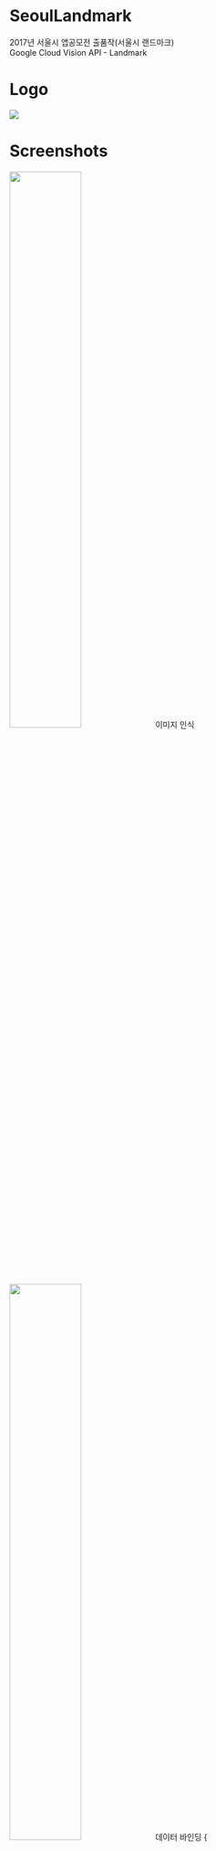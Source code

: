 # SeoulLandmark
2017년 서울시 앱공모전 출품작(서울시 랜드마크)  
Google Cloud Vision API - Landmark 

# Logo
<img src="https://user-images.githubusercontent.com/11040627/40346388-a0fc269a-5dd7-11e8-97d7-0eacc16c7f64.png"/>

# Screenshots
<img src="https://user-images.githubusercontent.com/11040627/40346685-92e63770-5dd8-11e8-90be-ee532b2d04f0.png" width="50%"/>
이미지 인식  

<img src="https://user-images.githubusercontent.com/11040627/40346686-9317cfa6-5dd8-11e8-88fc-9bbbb5a38c9d.png" width="50%"/>
데이터 바인딩
{
  "landmarkAnnotations": [
    {
      "mid": "/m/02v3t6",
      "description": "Gyeongbokgung",
      "score": 0.48370042,
      "boundingPoly": {
        "vertices": [
          {
            "x": 259,
            "y": 306
          },
          {
            "x": 573,
            "y": 306
          },
          {
            "x": 573,
            "y": 417
          },
          {
            "x": 259,
            "y": 417
          }
        ]
      },
      "locations": [
        {
          "latLng": {
            "latitude": 37.570092,
            "longitude": 126.977
          }
        }
      ]
    },
    {
      "mid": "/m/02v3t6",
      "description": "Gyeongbokgung",
      "score": 0.3702001,
      "boundingPoly": {
        "vertices": [
          {
            "x": 407,
            "y": 296
          },
          {
            "x": 551,
            "y": 296
          },
          {
            "x": 551,
            "y": 432
          },
          {
            "x": 407,
            "y": 432
          }
        ]
      },
      "locations": [
        {
          "latLng": {
            "latitude": 37.578256,
            "longitude": 126.977019
          }
        }
      ]
    }
  ],
  "labelAnnotations": [
    {
      "mid": "/m/03ty65",
      "description": "chinese architecture",
      "score": 0.98863584,
      "topicality": 0.98863584
    },
    {
      "mid": "/m/07yr8h",
      "description": "historic site",
      "score": 0.9582696,
      "topicality": 0.9582696
    },
    {
      "mid": "/m/05_5t0l",
      "description": "landmark",
      "score": 0.9296041,
      "topicality": 0.9296041
    },
    {
      "mid": "/m/01bqvp",
      "description": "sky",
      "score": 0.8318347,
      "topicality": 0.8318347
    },
    {
      "mid": "/m/05zp8",
      "description": "palace",
      "score": 0.8071843,
      "topicality": 0.8071843
    },
    {
      "mid": "/m/0pgl9",
      "description": "tourist attraction",
      "score": 0.7824578,
      "topicality": 0.7824578
    },
    {
      "mid": "/m/07bxq",
      "description": "tourism",
      "score": 0.73786664,
      "topicality": 0.73786664
    },
    {
      "mid": "/m/0cgh4",
      "description": "building",
      "score": 0.6679407,
      "topicality": 0.6679407
    },
    {
      "mid": "/m/0c7g7",
      "description": "unesco world heritage site",
      "score": 0.55365396,
      "topicality": 0.55365396
    },
    {
      "mid": "/m/01yjfd",
      "description": "japanese architecture",
      "score": 0.53561354,
      "topicality": 0.53561354
    }
  ],
  "textAnnotations": [
    {
      "locale": "pa",
      "description": "E\n# ੧੯\nਨੇ\nਅਤੇ 2\nਮੀra\no .\n",
      "boundingPoly": {
        "vertices": [
          {
            "x": 144,
            "y": 287
          },
          {
            "x": 804,
            "y": 287
          },
          {
            "x": 804,
            "y": 568
          },
          {
            "x": 144,
            "y": 568
          }
        ]
      }
    },
    {
      "description": "E",
      "boundingPoly": {
        "vertices": [
          {
            "x": 392,
            "y": 287
          },
          {
            "x": 401,
            "y": 287
          },
          {
            "x": 399,
            "y": 321
          },
          {
            "x": 390,
            "y": 321
          }
        ]
      }
    },
    {
      "description": "#",
      "boundingPoly": {
        "vertices": [
          {
            "x": 396,
            "y": 294
          },
          {
            "x": 400,
            "y": 294
          },
          {
            "x": 398,
            "y": 310
          },
          {
            "x": 394,
            "y": 310
          }
        ]
      }
    },
    {
      "description": "੧੯",
      "boundingPoly": {
        "vertices": [
          {
            "x": 408,
            "y": 295
          },
          {
            "x": 416,
            "y": 296
          },
          {
            "x": 414,
            "y": 312
          },
          {
            "x": 406,
            "y": 311
          }
        ]
      }
    },
    {
      "description": "ਨੇ",
      "boundingPoly": {
        "vertices": [
          {
            "x": 144,
            "y": 506
          },
          {
            "x": 161,
            "y": 506
          },
          {
            "x": 161,
            "y": 568
          },
          {
            "x": 144,
            "y": 568
          }
        ]
      }
    },
    {
      "description": "ਅਤੇ",
      "boundingPoly": {
        "vertices": [
          {
            "x": 358,
            "y": 506
          },
          {
            "x": 427,
            "y": 506
          },
          {
            "x": 427,
            "y": 568
          },
          {
            "x": 358,
            "y": 568
          }
        ]
      }
    },
    {
      "description": "2",
      "boundingPoly": {
        "vertices": [
          {
            "x": 472,
            "y": 506
          },
          {
            "x": 489,
            "y": 506
          },
          {
            "x": 489,
            "y": 568
          },
          {
            "x": 472,
            "y": 568
          }
        ]
      }
    },
    {
      "description": "ਮੀra",
      "boundingPoly": {
        "vertices": [
          {
            "x": 579,
            "y": 506
          },
          {
            "x": 655,
            "y": 506
          },
          {
            "x": 655,
            "y": 568
          },
          {
            "x": 579,
            "y": 568
          }
        ]
      }
    },
    {
      "description": "o",
      "boundingPoly": {
        "vertices": [
          {
            "x": 737,
            "y": 506
          },
          {
            "x": 754,
            "y": 506
          },
          {
            "x": 754,
            "y": 568
          },
          {
            "x": 737,
            "y": 568
          }
        ]
      }
    },
    {
      "description": ".",
      "boundingPoly": {
        "vertices": [
          {
            "x": 787,
            "y": 506
          },
          {
            "x": 804,
            "y": 506
          },
          {
            "x": 804,
            "y": 568
          },
          {
            "x": 787,
            "y": 568
          }
        ]
      }
    }
  ],
  "safeSearchAnnotation": {
    "adult": "VERY_UNLIKELY",
    "spoof": "VERY_UNLIKELY",
    "medical": "VERY_UNLIKELY",
    "violence": "VERY_UNLIKELY",
    "racy": "VERY_UNLIKELY"
  },
  "imagePropertiesAnnotation": {
    "dominantColors": {
      "colors": [
        {
          "color": {
            "red": 50,
            "green": 103,
            "blue": 241
          },
          "score": 0.37533098,
          "pixelFraction": 0.11792129
        },
        {
          "color": {
            "red": 22,
            "green": 18,
            "blue": 17
          },
          "score": 0.10123051,
          "pixelFraction": 0.09550253
        },
        {
          "color": {
            "red": 88,
            "green": 87,
            "blue": 91
          },
          "score": 0.03128874,
          "pixelFraction": 0.030508706
        },
        {
          "color": {
            "red": 229,
            "green": 227,
            "blue": 220
          },
          "score": 0.018505106,
          "pixelFraction": 0.030988619
        },
        {
          "color": {
            "red": 86,
            "green": 121,
            "blue": 181
          },
          "score": 0.003144985,
          "pixelFraction": 0.0010969422
        },
        {
          "color": {
            "red": 37,
            "green": 82,
            "blue": 218
          },
          "score": 0.15055947,
          "pixelFraction": 0.27025914
        },
        {
          "color": {
            "red": 51,
            "green": 103,
            "blue": 251
          },
          "score": 0.10243062,
          "pixelFraction": 0.016522693
        },
        {
          "color": {
            "red": 65,
            "green": 121,
            "blue": 244
          },
          "score": 0.05935938,
          "pixelFraction": 0.024612643
        },
        {
          "color": {
            "red": 33,
            "green": 52,
            "blue": 107
          },
          "score": 0.0005338223,
          "pixelFraction": 0.00041135337
        },
        {
          "color": {
            "red": 52,
            "green": 49,
            "blue": 46
          },
          "score": 0.02425896,
          "pixelFraction": 0.037638832
        }
      ]
    }
  },
  "cropHintsAnnotation": {
    "cropHints": [
      {
        "boundingPoly": {
          "vertices": [
            {
              "x": 159
            },
            {
              "x": 615
            },
            {
              "x": 615,
              "y": 570
            },
            {
              "x": 159,
              "y": 570
            }
          ]
        },
        "confidence": 0.79999995,
        "importanceFraction": 0.75
      },
      {
        "boundingPoly": {
          "vertices": [
            {
              "x": 103
            },
            {
              "x": 679
            },
            {
              "x": 679,
              "y": 570
            },
            {
              "x": 103,
              "y": 570
            }
          ]
        },
        "confidence": 0.79999995,
        "importanceFraction": 0.84999996
      },
      {
        "boundingPoly": {
          "vertices": [
            {
              "x": 39
            },
            {
              "x": 727
            },
            {
              "x": 727,
              "y": 570
            },
            {
              "x": 39,
              "y": 570
            }
          ]
        },
        "confidence": 0.79999995,
        "importanceFraction": 0.93
      }
    ]
  },
  "fullTextAnnotation": {
    "pages": [
      {
        "property": {
          "detectedLanguages": [
            {
              "languageCode": "pa",
              "confidence": 0.94
            },
            {
              "languageCode": "en",
              "confidence": 0.06
            }
          ]
        },
        "width": 800,
        "height": 571,
        "blocks": [
          {
            "boundingBox": {
              "vertices": [
                {
                  "x": 392,
                  "y": 287
                },
                {
                  "x": 401,
                  "y": 287
                },
                {
                  "x": 399,
                  "y": 321
                },
                {
                  "x": 390,
                  "y": 321
                }
              ]
            },
            "paragraphs": [
              {
                "boundingBox": {
                  "vertices": [
                    {
                      "x": 392,
                      "y": 287
                    },
                    {
                      "x": 401,
                      "y": 287
                    },
                    {
                      "x": 399,
                      "y": 321
                    },
                    {
                      "x": 390,
                      "y": 321
                    }
                  ]
                },
                "words": [
                  {
                    "property": {
                      "detectedLanguages": [
                        {
                          "languageCode": "en"
                        }
                      ]
                    },
                    "boundingBox": {
                      "vertices": [
                        {
                          "x": 392,
                          "y": 287
                        },
                        {
                          "x": 401,
                          "y": 287
                        },
                        {
                          "x": 399,
                          "y": 321
                        },
                        {
                          "x": 390,
                          "y": 321
                        }
                      ]
                    },
                    "symbols": [
                      {
                        "property": {
                          "detectedLanguages": [
                            {
                              "languageCode": "en"
                            }
                          ],
                          "detectedBreak": {
                            "type": "LINE_BREAK"
                          }
                        },
                        "boundingBox": {
                          "vertices": [
                            {
                              "x": 392,
                              "y": 287
                            },
                            {
                              "x": 401,
                              "y": 287
                            },
                            {
                              "x": 399,
                              "y": 321
                            },
                            {
                              "x": 390,
                              "y": 321
                            }
                          ]
                        },
                        "text": "E",
                        "confidence": 0.32
                      }
                    ],
                    "confidence": 0.32
                  }
                ],
                "confidence": 0.32
              }
            ],
            "blockType": "TEXT",
            "confidence": 0.32
          },
          {
            "boundingBox": {
              "vertices": [
                {
                  "x": 396,
                  "y": 294
                },
                {
                  "x": 416,
                  "y": 296
                },
                {
                  "x": 414,
                  "y": 312
                },
                {
                  "x": 394,
                  "y": 310
                }
              ]
            },
            "paragraphs": [
              {
                "boundingBox": {
                  "vertices": [
                    {
                      "x": 396,
                      "y": 294
                    },
                    {
                      "x": 416,
                      "y": 296
                    },
                    {
                      "x": 414,
                      "y": 312
                    },
                    {
                      "x": 394,
                      "y": 310
                    }
                  ]
                },
                "words": [
                  {
                    "property": {
                      "detectedLanguages": [
                        {
                          "languageCode": "pa"
                        }
                      ]
                    },
                    "boundingBox": {
                      "vertices": [
                        {
                          "x": 396,
                          "y": 294
                        },
                        {
                          "x": 400,
                          "y": 294
                        },
                        {
                          "x": 398,
                          "y": 310
                        },
                        {
                          "x": 394,
                          "y": 310
                        }
                      ]
                    },
                    "symbols": [
                      {
                        "property": {
                          "detectedLanguages": [
                            {
                              "languageCode": "pa"
                            }
                          ],
                          "detectedBreak": {
                            "type": "SPACE"
                          }
                        },
                        "boundingBox": {
                          "vertices": [
                            {
                              "x": 396,
                              "y": 294
                            },
                            {
                              "x": 400,
                              "y": 294
                            },
                            {
                              "x": 398,
                              "y": 310
                            },
                            {
                              "x": 394,
                              "y": 310
                            }
                          ]
                        },
                        "text": "#",
                        "confidence": 0.36
                      }
                    ],
                    "confidence": 0.36
                  },
                  {
                    "property": {
                      "detectedLanguages": [
                        {
                          "languageCode": "pa"
                        }
                      ]
                    },
                    "boundingBox": {
                      "vertices": [
                        {
                          "x": 408,
                          "y": 295
                        },
                        {
                          "x": 416,
                          "y": 296
                        },
                        {
                          "x": 414,
                          "y": 312
                        },
                        {
                          "x": 406,
                          "y": 311
                        }
                      ]
                    },
                    "symbols": [
                      {
                        "property": {
                          "detectedLanguages": [
                            {
                              "languageCode": "pa"
                            }
                          ]
                        },
                        "boundingBox": {
                          "vertices": [
                            {
                              "x": 408,
                              "y": 295
                            },
                            {
                              "x": 411,
                              "y": 295
                            },
                            {
                              "x": 409,
                              "y": 311
                            },
                            {
                              "x": 406,
                              "y": 311
                            }
                          ]
                        },
                        "text": "੧",
                        "confidence": 0.17
                      },
                      {
                        "property": {
                          "detectedLanguages": [
                            {
                              "languageCode": "pa"
                            }
                          ],
                          "detectedBreak": {
                            "type": "LINE_BREAK"
                          }
                        },
                        "boundingBox": {
                          "vertices": [
                            {
                              "x": 413,
                              "y": 296
                            },
                            {
                              "x": 416,
                              "y": 296
                            },
                            {
                              "x": 414,
                              "y": 312
                            },
                            {
                              "x": 411,
                              "y": 312
                            }
                          ]
                        },
                        "text": "੯",
                        "confidence": 0.88
                      }
                    ],
                    "confidence": 0.52
                  }
                ],
                "confidence": 0.47
              }
            ],
            "blockType": "TEXT",
            "confidence": 0.47
          },
          {
            "boundingBox": {
              "vertices": [
                {
                  "x": 144,
                  "y": 506
                },
                {
                  "x": 161,
                  "y": 506
                },
                {
                  "x": 161,
                  "y": 568
                },
                {
                  "x": 144,
                  "y": 568
                }
              ]
            },
            "paragraphs": [
              {
                "boundingBox": {
                  "vertices": [
                    {
                      "x": 144,
                      "y": 506
                    },
                    {
                      "x": 161,
                      "y": 506
                    },
                    {
                      "x": 161,
                      "y": 568
                    },
                    {
                      "x": 144,
                      "y": 568
                    }
                  ]
                },
                "words": [
                  {
                    "property": {
                      "detectedLanguages": [
                        {
                          "languageCode": "pa"
                        }
                      ]
                    },
                    "boundingBox": {
                      "vertices": [
                        {
                          "x": 144,
                          "y": 506
                        },
                        {
                          "x": 161,
                          "y": 506
                        },
                        {
                          "x": 161,
                          "y": 568
                        },
                        {
                          "x": 144,
                          "y": 568
                        }
                      ]
                    },
                    "symbols": [
                      {
                        "property": {
                          "detectedLanguages": [
                            {
                              "languageCode": "pa"
                            }
                          ]
                        },
                        "boundingBox": {
                          "vertices": [
                            {
                              "x": 144,
                              "y": 506
                            },
                            {
                              "x": 161,
                              "y": 506
                            },
                            {
                              "x": 161,
                              "y": 568
                            },
                            {
                              "x": 144,
                              "y": 568
                            }
                          ]
                        },
                        "text": "ਨ",
                        "confidence": 0.43
                      },
                      {
                        "property": {
                          "detectedLanguages": [
                            {
                              "languageCode": "pa"
                            }
                          ],
                          "detectedBreak": {
                            "type": "LINE_BREAK"
                          }
                        },
                        "boundingBox": {
                          "vertices": [
                            {
                              "x": 144,
                              "y": 506
                            },
                            {
                              "x": 161,
                              "y": 506
                            },
                            {
                              "x": 161,
                              "y": 568
                            },
                            {
                              "x": 144,
                              "y": 568
                            }
                          ]
                        },
                        "text": "ੇ",
                        "confidence": 0.43
                      }
                    ],
                    "confidence": 0.43
                  }
                ],
                "confidence": 0.43
              }
            ],
            "blockType": "TEXT",
            "confidence": 0.43
          },
          {
            "boundingBox": {
              "vertices": [
                {
                  "x": 358,
                  "y": 506
                },
                {
                  "x": 489,
                  "y": 506
                },
                {
                  "x": 489,
                  "y": 568
                },
                {
                  "x": 358,
                  "y": 568
                }
              ]
            },
            "paragraphs": [
              {
                "boundingBox": {
                  "vertices": [
                    {
                      "x": 358,
                      "y": 506
                    },
                    {
                      "x": 489,
                      "y": 506
                    },
                    {
                      "x": 489,
                      "y": 568
                    },
                    {
                      "x": 358,
                      "y": 568
                    }
                  ]
                },
                "words": [
                  {
                    "property": {
                      "detectedLanguages": [
                        {
                          "languageCode": "pa"
                        }
                      ]
                    },
                    "boundingBox": {
                      "vertices": [
                        {
                          "x": 358,
                          "y": 506
                        },
                        {
                          "x": 427,
                          "y": 506
                        },
                        {
                          "x": 427,
                          "y": 568
                        },
                        {
                          "x": 358,
                          "y": 568
                        }
                      ]
                    },
                    "symbols": [
                      {
                        "property": {
                          "detectedLanguages": [
                            {
                              "languageCode": "pa"
                            }
                          ]
                        },
                        "boundingBox": {
                          "vertices": [
                            {
                              "x": 358,
                              "y": 506
                            },
                            {
                              "x": 389,
                              "y": 506
                            },
                            {
                              "x": 389,
                              "y": 568
                            },
                            {
                              "x": 358,
                              "y": 568
                            }
                          ]
                        },
                        "text": "ਅ",
                        "confidence": 0.58
                      },
                      {
                        "property": {
                          "detectedLanguages": [
                            {
                              "languageCode": "pa"
                            }
                          ]
                        },
                        "boundingBox": {
                          "vertices": [
                            {
                              "x": 396,
                              "y": 506
                            },
                            {
                              "x": 427,
                              "y": 506
                            },
                            {
                              "x": 427,
                              "y": 568
                            },
                            {
                              "x": 396,
                              "y": 568
                            }
                          ]
                        },
                        "text": "ਤ",
                        "confidence": 0.51
                      },
                      {
                        "property": {
                          "detectedLanguages": [
                            {
                              "languageCode": "pa"
                            }
                          ],
                          "detectedBreak": {
                            "type": "SPACE"
                          }
                        },
                        "boundingBox": {
                          "vertices": [
                            {
                              "x": 396,
                              "y": 506
                            },
                            {
                              "x": 427,
                              "y": 506
                            },
                            {
                              "x": 427,
                              "y": 568
                            },
                            {
                              "x": 396,
                              "y": 568
                            }
                          ]
                        },
                        "text": "ੇ",
                        "confidence": 0.51
                      }
                    ],
                    "confidence": 0.53
                  },
                  {
                    "property": {
                      "detectedLanguages": [
                        {
                          "languageCode": "pa"
                        }
                      ]
                    },
                    "boundingBox": {
                      "vertices": [
                        {
                          "x": 472,
                          "y": 506
                        },
                        {
                          "x": 489,
                          "y": 506
                        },
                        {
                          "x": 489,
                          "y": 568
                        },
                        {
                          "x": 472,
                          "y": 568
                        }
                      ]
                    },
                    "symbols": [
                      {
                        "property": {
                          "detectedLanguages": [
                            {
                              "languageCode": "pa"
                            }
                          ],
                          "detectedBreak": {
                            "type": "LINE_BREAK"
                          }
                        },
                        "boundingBox": {
                          "vertices": [
                            {
                              "x": 472,
                              "y": 506
                            },
                            {
                              "x": 489,
                              "y": 506
                            },
                            {
                              "x": 489,
                              "y": 568
                            },
                            {
                              "x": 472,
                              "y": 568
                            }
                          ]
                        },
                        "text": "2",
                        "confidence": 0.53
                      }
                    ],
                    "confidence": 0.53
                  }
                ],
                "confidence": 0.53
              }
            ],
            "blockType": "TEXT",
            "confidence": 0.53
          },
          {
            "boundingBox": {
              "vertices": [
                {
                  "x": 579,
                  "y": 506
                },
                {
                  "x": 655,
                  "y": 506
                },
                {
                  "x": 655,
                  "y": 568
                },
                {
                  "x": 579,
                  "y": 568
                }
              ]
            },
            "paragraphs": [
              {
                "boundingBox": {
                  "vertices": [
                    {
                      "x": 579,
                      "y": 506
                    },
                    {
                      "x": 655,
                      "y": 506
                    },
                    {
                      "x": 655,
                      "y": 568
                    },
                    {
                      "x": 579,
                      "y": 568
                    }
                  ]
                },
                "words": [
                  {
                    "property": {
                      "detectedLanguages": [
                        {
                          "languageCode": "pa"
                        }
                      ]
                    },
                    "boundingBox": {
                      "vertices": [
                        {
                          "x": 579,
                          "y": 506
                        },
                        {
                          "x": 655,
                          "y": 506
                        },
                        {
                          "x": 655,
                          "y": 568
                        },
                        {
                          "x": 579,
                          "y": 568
                        }
                      ]
                    },
                    "symbols": [
                      {
                        "property": {
                          "detectedLanguages": [
                            {
                              "languageCode": "pa"
                            }
                          ]
                        },
                        "boundingBox": {
                          "vertices": [
                            {
                              "x": 579,
                              "y": 506
                            },
                            {
                              "x": 609,
                              "y": 506
                            },
                            {
                              "x": 609,
                              "y": 568
                            },
                            {
                              "x": 579,
                              "y": 568
                            }
                          ]
                        },
                        "text": "ਮ",
                        "confidence": 0.54
                      },
                      {
                        "property": {
                          "detectedLanguages": [
                            {
                              "languageCode": "pa"
                            }
                          ]
                        },
                        "boundingBox": {
                          "vertices": [
                            {
                              "x": 579,
                              "y": 506
                            },
                            {
                              "x": 609,
                              "y": 506
                            },
                            {
                              "x": 609,
                              "y": 568
                            },
                            {
                              "x": 579,
                              "y": 568
                            }
                          ]
                        },
                        "text": "ੀ",
                        "confidence": 0.54
                      },
                      {
                        "property": {
                          "detectedLanguages": [
                            {
                              "languageCode": "pa"
                            }
                          ]
                        },
                        "boundingBox": {
                          "vertices": [
                            {
                              "x": 621,
                              "y": 506
                            },
                            {
                              "x": 642,
                              "y": 506
                            },
                            {
                              "x": 642,
                              "y": 568
                            },
                            {
                              "x": 621,
                              "y": 568
                            }
                          ]
                        },
                        "text": "r",
                        "confidence": 0.11
                      },
                      {
                        "property": {
                          "detectedLanguages": [
                            {
                              "languageCode": "pa"
                            }
                          ],
                          "detectedBreak": {
                            "type": "LINE_BREAK"
                          }
                        },
                        "boundingBox": {
                          "vertices": [
                            {
                              "x": 639,
                              "y": 506
                            },
                            {
                              "x": 655,
                              "y": 506
                            },
                            {
                              "x": 655,
                              "y": 568
                            },
                            {
                              "x": 639,
                              "y": 568
                            }
                          ]
                        },
                        "text": "a",
                        "confidence": 0.54
                      }
                    ],
                    "confidence": 0.43
                  }
                ],
                "confidence": 0.43
              }
            ],
            "blockType": "TEXT",
            "confidence": 0.43
          },
          {
            "boundingBox": {
              "vertices": [
                {
                  "x": 737,
                  "y": 506
                },
                {
                  "x": 804,
                  "y": 506
                },
                {
                  "x": 804,
                  "y": 568
                },
                {
                  "x": 737,
                  "y": 568
                }
              ]
            },
            "paragraphs": [
              {
                "boundingBox": {
                  "vertices": [
                    {
                      "x": 737,
                      "y": 506
                    },
                    {
                      "x": 804,
                      "y": 506
                    },
                    {
                      "x": 804,
                      "y": 568
                    },
                    {
                      "x": 737,
                      "y": 568
                    }
                  ]
                },
                "words": [
                  {
                    "property": {
                      "detectedLanguages": [
                        {
                          "languageCode": "pa"
                        }
                      ]
                    },
                    "boundingBox": {
                      "vertices": [
                        {
                          "x": 737,
                          "y": 506
                        },
                        {
                          "x": 754,
                          "y": 506
                        },
                        {
                          "x": 754,
                          "y": 568
                        },
                        {
                          "x": 737,
                          "y": 568
                        }
                      ]
                    },
                    "symbols": [
                      {
                        "property": {
                          "detectedLanguages": [
                            {
                              "languageCode": "pa"
                            }
                          ],
                          "detectedBreak": {
                            "type": "SPACE"
                          }
                        },
                        "boundingBox": {
                          "vertices": [
                            {
                              "x": 737,
                              "y": 506
                            },
                            {
                              "x": 754,
                              "y": 506
                            },
                            {
                              "x": 754,
                              "y": 568
                            },
                            {
                              "x": 737,
                              "y": 568
                            }
                          ]
                        },
                        "text": "o",
                        "confidence": 0.14
                      }
                    ],
                    "confidence": 0.14
                  },
                  {
                    "property": {
                      "detectedLanguages": [
                        {
                          "languageCode": "pa"
                        }
                      ]
                    },
                    "boundingBox": {
                      "vertices": [
                        {
                          "x": 787,
                          "y": 506
                        },
                        {
                          "x": 804,
                          "y": 506
                        },
                        {
                          "x": 804,
                          "y": 568
                        },
                        {
                          "x": 787,
                          "y": 568
                        }
                      ]
                    },
                    "symbols": [
                      {
                        "property": {
                          "detectedLanguages": [
                            {
                              "languageCode": "pa"
                            }
                          ],
                          "detectedBreak": {
                            "type": "LINE_BREAK"
                          }
                        },
                        "boundingBox": {
                          "vertices": [
                            {
                              "x": 787,
                              "y": 506
                            },
                            {
                              "x": 804,
                              "y": 506
                            },
                            {
                              "x": 804,
                              "y": 568
                            },
                            {
                              "x": 787,
                              "y": 568
                            }
                          ]
                        },
                        "text": ".",
                        "confidence": 0.26
                      }
                    ],
                    "confidence": 0.26
                  }
                ],
                "confidence": 0.2
              }
            ],
            "blockType": "TEXT",
            "confidence": 0.2
          }
        ]
      }
    ],
    "text": "E\n# ੧੯\nਨੇ\nਅਤੇ 2\nਮੀra\no .\n"
  },
  "webDetection": {
    "webEntities": [
      {
        "entityId": "/m/02v3t6",
        "score": 2.1220083,
        "description": "Gyeongbokgung"
      },
      {
        "entityId": "/m/02pjss1",
        "score": 1.5523708,
        "description": "Gwanghwamun"
      },
      {
        "entityId": "/m/03bq08",
        "score": 1.1224524,
        "description": "Changdeokgung"
      },
      {
        "entityId": "/m/03h4s7b",
        "score": 0.9974915,
        "description": "Gyeongbokgung Station"
      },
      {
        "entityId": "/m/0b18wr",
        "score": 0.8824132,
        "description": "Myeong-dong"
      },
      {
        "entityId": "/m/043pdws",
        "score": 0.8455178,
        "description": "Bukchon Hanok Village"
      },
      {
        "entityId": "/m/05zp8",
        "score": 0.6675,
        "description": "Palace"
      },
      {
        "entityId": "/g/113gd2j68",
        "score": 0.65924436,
        "description": "명성황후 조난지"
      },
      {
        "entityId": "/m/0pgl9",
        "score": 0.6113,
        "description": "Tourist attraction"
      },
      {
        "entityId": "/m/014dsx",
        "score": 0.4245,
        "description": "Travel"
      },
      {
        "entityId": "/m/03pty",
        "score": 0.4115,
        "description": "Hotel"
      },
      {
        "entityId": "/m/0118_45v",
        "score": 0.3804,
        "description": "History of the Joseon dynasty"
      },
      {
        "entityId": "/m/0hsqf",
        "score": 7.88787e-7,
        "description": "Seoul"
      },
      {
        "entityId": "/m/048fz",
        "score": 1.6367622e-8,
        "description": "Korea"
      },
      {
        "entityId": "/m/06qd3",
        "score": 8.3362636e-11,
        "description": "South Korea"
      }
    ],
    "fullMatchingImages": [
      {
        "url": "http://www.visitseoul.net/file_save/art_img/gallery/Gyeongbokgung_Palace_10.jpg"
      },
      {
        "url": "http://korean.visitseoul.net/comm/getImage?srvcId=MEDIA&amp;parentSn=18007&amp;fileTy=MEDIA&amp;fileNo=1&amp;thumbTy=L"
      },
      {
        "url": "http://korean.visitseoul.net/comm/getImage?srvcId=MEDIA&amp;parentSn=18007&amp;fileTy=MEDIA&amp;fileNo=1&amp;thumbTy=L"
      },
      {
        "url": "http://chinese.visitseoul.net/comm/getImage?srvcId=POST&amp;parentSn=77&amp;fileTy=POSTTHUMB&amp;fileNo=4"
      }
    ],
    "partialMatchingImages": [
      {
        "url": "http://korean.visitseoul.net/comm/getImage?srvcId=MEDIA&amp;parentSn=167&amp;fileTy=MEDIATHUMB&amp;fileNo=1"
      },
      {
        "url": "http://cfile7.uf.tistory.com/image/998E1F3359C2763609115B"
      },
      {
        "url": "http://nebula.wsimg.com/aa15cbc278fad94f3d3453c2bd0f7fb8?AccessKeyId=ABD82FEA07D3644720FC&amp;disposition=0&amp;alloworigin=1"
      },
      {
        "url": "https://kimcheeguesthouse.com/wp-content/uploads/2016/11/getimage2.jpg"
      },
      {
        "url": "http://postfiles1.naver.net/MjAxNzA2MTRfMTYy/MDAxNDk3NDI0NTMxMDQ0.MXw53VdwiFbhTKRCM2OzadVlI0a-4kjL2Hfvoikgv2Qg.epSKED8h-Ctcl6UCbKkV-Lp5eO1W7dh0mn3obLsy3p4g.JPEG.0178lg1/getImageY2B4Q0JL.jpg?type=w773"
      },
      {
        "url": "https://www.pakej2korea.com.my/wp-content/uploads/2017/06/GBG.jpg"
      },
      {
        "url": "http://postfiles11.naver.net/MjAxNzA0MTJfMjY3/MDAxNDkxOTYyNTMzODc2.geaySwBfj3bD5ge7fPhy84dY2uA7WTR38qPFyE2Ckh4g.cjqJADyE5HiQRRkMOn4LGLynLV2OLQ36sGjczs4lD7Ag.JPEG.jemiyastory/%EA%B2%BD%EB%B3%B5%EA%B6%810.jpg?type=w1"
      },
      {
        "url": "http://img.postshare.co.kr/images/2016/10/21182603/zeevl3y0011.jpg"
      },
      {
        "url": "http://cfile10.uf.tistory.com/image/990B2D3359F638602F2E68"
      },
      {
        "url": "http://seoultravelpass.com/travelpass/_data/_passcard/2506b52c027500f42ac36f6ef67b5ff7_1.jpg"
      },
      {
        "url": "http://78rg3f.com2.z0.glb.clouddn.com/public/images/23/f8/577f97245ad6a.jpg"
      },
      {
        "url": "http://www.beyondkims.com/album/img/s_gyeong.jpg"
      },
      {
        "url": "http://nebula.wsimg.com/3840c7798b9d9b23a3725253775871f9?AccessKeyId=ABD82FEA07D3644720FC&amp;disposition=0&amp;alloworigin=1"
      },
      {
        "url": "http://cfile21.uf.tistory.com/image/999A99335A291F242D29D8"
      },
      {
        "url": "https://cmds2018.org/wp-content/uploads/2018/04/tour01-gyeongbok-gung.jpg"
      },
      {
        "url": "https://www.synotrip.com/sites/default/files/styles/185x185/public/getimage.jpg?itok=1MtJUUDN"
      },
      {
        "url": "https://res.cloudinary.com/emazecom/image/fetch/c_limit,a_ignore,w_200,h_120/http%3A%2F%2Fkorean.visitseoul.net%2Fcomm%2FgetImage%3FsrvcId%3DMEDIA%26parentSn%3D167%26fileTy%3DMEDIA%26fileNo%3D1%26thumbTy%3DL"
      },
      {
        "url": "https://tigermedtur.com/uploads/s/o/d/d/oddc6uby9nje/file/ablzULMu.tmp"
      },
      {
        "url": "http://gcqhr2018.org/images/sub/tour_02.jpg"
      },
      {
        "url": "http://ammse-conf.org/site/common/img/contents/s4_3photo03.png"
      },
      {
        "url": "http://www.11icg-seoul.org/images/information/seoul_gyeongbokgung_palace.jpg"
      },
      {
        "url": "http://www.stazhotel.com/red/1st/images/e-con/seoul/palace.png"
      }
    ],
    "pagesWithMatchingImages": [
      {
        "url": "http://english.visitseoul.net/attractions/Gyeongbokgung-Palace_/73",
        "pageTitle": "&lt;b&gt;Gyeongbokgung&lt;/b&gt; Palace - Attractions : Visit Seoul - The Official ...",
        "fullMatchingImages": [
          {
            "url": "http://english.visitseoul.net/comm/getImage?srvcId=POST&amp;parentSn=73&amp;fileTy=POSTTHUMB&amp;fileNo=6"
          },
          {
            "url": "http://english.visitseoul.net/comm/getImage?srvcId=MEDIA&amp;parentSn=18007&amp;fileTy=MEDIA&amp;fileNo=1&amp;thumbTy=L"
          }
        ]
      },
      {
        "url": "http://english.visitseoul.net/tours/Gyeongbokgung-Palace_/73",
        "pageTitle": "&lt;b&gt;Gyeongbokgung&lt;/b&gt; Palace - Tours : Visit Seoul - The Official Travel ...",
        "fullMatchingImages": [
          {
            "url": "http://english.visitseoul.net/comm/getImage?srvcId=POST&amp;parentSn=73&amp;fileTy=POSTTHUMB&amp;fileNo=6"
          },
          {
            "url": "http://english.visitseoul.net/comm/getImage?srvcId=MEDIA&amp;parentSn=18007&amp;fileTy=MEDIA&amp;fileNo=1&amp;thumbTy=L"
          }
        ]
      },
      {
        "url": "https://www.synotrip.com/seoul-south-korea/kevin-hwang/gyeongbokgung-palace",
        "pageTitle": "&lt;b&gt;Gyeongbokgung&lt;/b&gt; Palace Tours – Seoul, South Korea | Synotrip",
        "partialMatchingImages": [
          {
            "url": "https://www.synotrip.com/sites/default/files/styles/185x185/public/getimage.jpg?itok=1MtJUUDN"
          }
        ]
      },
      {
        "url": "http://www.stazhotel.com/red/1st/concierge/seoul.php",
        "pageTitle": "Staz Hotel (Myeongdong 1st)",
        "partialMatchingImages": [
          {
            "url": "http://www.stazhotel.com/red/1st/images/e-con/seoul/palace.png"
          }
        ]
      },
      {
        "url": "http://stazhotelmyeongdong1.com/concierge/seoul.php",
        "pageTitle": "Seoul tour info - Staz Hotel (Myeongdong 1st)",
        "partialMatchingImages": [
          {
            "url": "http://stazhotelmyeongdong1.com/images/e-con/seoul/palace.png"
          }
        ]
      },
      {
        "url": "http://gcqhr2018.org/tour.asp",
        "pageTitle": "Tourist Attractions - GCQHR2018",
        "partialMatchingImages": [
          {
            "url": "http://gcqhr2018.org/images/sub/tour_02.jpg"
          }
        ]
      },
      {
        "url": "http://www.11icg-seoul.org/sub07_01.php",
        "pageTitle": "Seoul, Korea - 11ICG 2018",
        "partialMatchingImages": [
          {
            "url": "http://www.11icg-seoul.org/images/information/seoul_gyeongbokgung_palace.jpg"
          }
        ]
      },
      {
        "url": "http://myveiling.info/gyeongbokgung-palace/",
        "pageTitle": "&lt;b&gt;Gyeongbokgung&lt;/b&gt; Palace ~ The Best Tourist Place in The World",
        "partialMatchingImages": [
          {
            "url": "http://english.visitseoul.net/comm/getImage?srvcId=MEDIA&amp;parentSn=167&amp;fileTy=MEDIA&amp;fileNo=1&amp;thumbTy=L"
          }
        ]
      },
      {
        "url": "http://myveiling.info/gyeongbokgung/",
        "pageTitle": "&lt;b&gt;Gyeongbokgung&lt;/b&gt; ~ The Best Tourist Place in The World - myveiling",
        "partialMatchingImages": [
          {
            "url": "http://english.visitseoul.net/comm/getImage?srvcId=MEDIA&amp;parentSn=167&amp;fileTy=MEDIA&amp;fileNo=1&amp;thumbTy=L"
          }
        ]
      },
      {
        "url": "https://kimcheeguesthouse.com/10-hot-spots-for-fans-of-the-hallyu-wave/",
        "pageTitle": "10 hotspots for fans of the Hallyu Wave | Kimchee Guesthouse and ...",
        "partialMatchingImages": [
          {
            "url": "https://kimcheeguesthouse.com/wp-content/uploads/2016/11/getimage2.jpg"
          }
        ]
      },
      {
        "url": "https://www.celebritypix.us/celebrities/gyeongbokgung-palace-celebrities-3dd39.html",
        "pageTitle": "Celebrities For &lt;b&gt;Gyeongbokgung&lt;/b&gt; Palace Celebrities | www ...",
        "partialMatchingImages": [
          {
            "url": "https://kimcheeguesthouse.com/wp-content/uploads/2016/11/getimage2.jpg"
          }
        ]
      },
      {
        "url": "https://www.celebritypix.us/celebrities/gyeongbokgung-celebrities-2e6d5.html",
        "pageTitle": "Celebrities For &lt;b&gt;Gyeongbokgung&lt;/b&gt; Celebrities | www.celebritypix.us",
        "partialMatchingImages": [
          {
            "url": "https://kimcheeguesthouse.com/wp-content/uploads/2016/11/getimage2.jpg"
          }
        ]
      },
      {
        "url": "http://seoultravelpass.com/discover/index.php/en",
        "pageTitle": "Use the Discover Seoul Pass as an admission ticket",
        "partialMatchingImages": [
          {
            "url": "http://seoultravelpass.com/travelpass/_data/_passcard/2506b52c027500f42ac36f6ef67b5ff7_1.jpg"
          }
        ]
      },
      {
        "url": "http://ammse-conf.org/site/?doc_sub=4_3",
        "pageTitle": "Travel Information - AMMSE conference",
        "partialMatchingImages": [
          {
            "url": "http://ammse-conf.org/site/common/img/contents/s4_3photo03.png"
          }
        ]
      },
      {
        "url": "https://www.synotrip.com/seoul-south-korea/kevin-hwang/bukchon-hanok-village",
        "pageTitle": "Bukchon Hanok village Tours – Seoul, South Korea | Synotrip",
        "partialMatchingImages": [
          {
            "url": "https://www.synotrip.com/sites/default/files/styles/185x185/public/getimage.jpg?itok=1MtJUUDN"
          }
        ]
      },
      {
        "url": "https://cmds2018.org/",
        "pageTitle": "CMDS 2018 – The 9th International Conference on Coherent ...",
        "partialMatchingImages": [
          {
            "url": "https://cmds2018.org/wp-content/uploads/2018/04/tour01-gyeongbok-gung.jpg"
          }
        ]
      },
      {
        "url": "http://www.koreansinmotion.com/hall-of-worthies.html",
        "pageTitle": "Hall of Worthies - Koreans in Motion",
        "partialMatchingImages": [
          {
            "url": "http://nebula.wsimg.com/3840c7798b9d9b23a3725253775871f9?AccessKeyId=ABD82FEA07D3644720FC&amp;disposition=0&amp;alloworigin=1"
          }
        ]
      },
      {
        "url": "http://noticiasargentinas.info/new/k/kyung-bok-gung.awp",
        "pageTitle": "Kyung Bok Gung - Information - Noticiasargentinas.info",
        "partialMatchingImages": [
          {
            "url": "http://korean.visitseoul.net/comm/getImage?srvcId=MEDIA&amp;parentSn=167&amp;fileTy=MEDIA&amp;fileNo=1&amp;thumbTy=L"
          }
        ]
      },
      {
        "url": "http://noticiasargentinas.info/new/k/kyung-bok-palace.awp",
        "pageTitle": "Kyung Bok Palace - Information - Noticiasargentinas.info",
        "partialMatchingImages": [
          {
            "url": "http://korean.visitseoul.net/comm/getImage?srvcId=MEDIA&amp;parentSn=167&amp;fileTy=MEDIA&amp;fileNo=1&amp;thumbTy=L"
          }
        ]
      },
      {
        "url": "http://www.keywordlister.com/a3l1bmcgYm9rIGd1bmcgcGFsYWNl/",
        "pageTitle": "Kyung Bok Gung Palace Related Keywords &amp;amp; Suggestions - Kyung ...",
        "partialMatchingImages": [
          {
            "url": "http://korean.visitseoul.net/comm/getImage?srvcId=MEDIA&amp;parentSn=167&amp;fileTy=MEDIA&amp;fileNo=1&amp;thumbTy=L"
          }
        ]
      },
      {
        "url": "http://www.beyondkims.com/destinations.html",
        "pageTitle": "Destinations - BEYOND KIMS",
        "partialMatchingImages": [
          {
            "url": "http://www.beyondkims.com/album/img/s_gyeong.jpg"
          }
        ]
      },
      {
        "url": "https://kimcheeguesthouse.com/a-day-out-around-jongmyo-shrine/",
        "pageTitle": "A day out around Jongmyo Shrine | Kimchee Guesthouse and hostel ...",
        "partialMatchingImages": [
          {
            "url": "https://kimcheeguesthouse.com/wp-content/uploads/2016/11/getimage2.jpg"
          }
        ]
      },
      {
        "url": "http://www.koreansinmotion.com/",
        "pageTitle": "Koreans in Motion - Kyle Yoon, Korea&amp;#39;s Pivotal Historical Events ...",
        "partialMatchingImages": [
          {
            "url": "http://nebula.wsimg.com/aa15cbc278fad94f3d3453c2bd0f7fb8?AccessKeyId=ABD82FEA07D3644720FC&amp;disposition=0&amp;alloworigin=1"
          }
        ]
      },
      {
        "url": "https://feedyeti.com/hashtag.php?q=kyungbok",
        "pageTitle": "kyungbok on topsy.one - FeedYeti.com",
        "partialMatchingImages": [
          {
            "url": "http://korean.visitseoul.net/comm/getImage?srvcId=MEDIA&amp;parentSn=167&amp;fileTy=MEDIATHUMB&amp;fileNo=1&amp;thumbTy=L"
          }
        ]
      },
      {
        "url": "https://alif.my.id/kim-dynasty-north-korea-wikipedia.html",
        "pageTitle": "Kim Dynasty North Korea Wikipedia | ALIFMEDIA",
        "partialMatchingImages": [
          {
            "url": "http://korean.visitseoul.net/comm/getImage?srvcId=MEDIA&amp;parentSn=167&amp;fileTy=MEDIA&amp;fileNo=1&amp;thumbTy=L"
          }
        ]
      },
      {
        "url": "https://www.exotic-pet-birds.info/subway-menu-9eb51faa9.shtml",
        "pageTitle": "Subway Menu - Exotic pet birds",
        "fullMatchingImages": [
          {
            "url": "http://korean.visitseoul.net/comm/getImage?srvcId=MEDIA&amp;parentSn=18007&amp;fileTy=MEDIA&amp;fileNo=1&amp;thumbTy=L"
          }
        ]
      },
      {
        "url": "https://notasprensa.info/?e=Kim+dynasty+North+Korea++Wikipedia",
        "pageTitle": "Kim dynasty North Korea Wikipedia - Notasprensa",
        "partialMatchingImages": [
          {
            "url": "http://korean.visitseoul.net/comm/getImage?srvcId=MEDIA&amp;parentSn=167&amp;fileTy=MEDIA&amp;fileNo=1&amp;thumbTy=L"
          }
        ]
      },
      {
        "url": "http://seafoodnet.info/?k=Gyeongbokgung+Palace++Tours++Visit+Seoul++The+Official",
        "pageTitle": "&lt;b&gt;Gyeongbokgung&lt;/b&gt; Palace Tours Visit Seoul The Official 5813559 ...",
        "partialMatchingImages": [
          {
            "url": "http://kimcheeguesthouse.com/wp-content/uploads/2016/11/getimage2.jpg"
          }
        ]
      },
      {
        "url": "http://seafoodnet.info/?k=Gyeongbokgung+Palace++Attractions++Visit+Seoul++The",
        "pageTitle": "&lt;b&gt;Gyeongbokgung&lt;/b&gt; Palace Attractions Visit Seoul The 1087070 ...",
        "partialMatchingImages": [
          {
            "url": "http://kimcheeguesthouse.com/wp-content/uploads/2016/11/getimage2.jpg"
          }
        ]
      },
      {
        "url": "http://seoultravelpass.com/discover/index.php/zh/contents",
        "pageTitle": "可使用之观光景点 - 首尔转转卡Discover Seoul PASS",
        "partialMatchingImages": [
          {
            "url": "http://seoultravelpass.com/travelpass/_data/_passcard/2506b52c027500f42ac36f6ef67b5ff7_1.jpg"
          }
        ]
      },
      {
        "url": "https://www.pakej2korea.com.my/tempat-tempat-menarik-di-korea/",
        "pageTitle": "Pakej2Korea | Tempat -Tempat Menarik Di Korea",
        "partialMatchingImages": [
          {
            "url": "https://www.pakej2korea.com.my/wp-content/uploads/2017/06/GBG.jpg"
          }
        ]
      },
      {
        "url": "http://stazhotelmyeongdong2.com/concierge/seoul.php",
        "pageTitle": "한눈에 보는 서울 - Staz Hotel (Myeongdong 2nd)",
        "partialMatchingImages": [
          {
            "url": "http://stazhotelmyeongdong2.com/images/e-con/seoul/palace.png"
          }
        ]
      },
      {
        "url": "https://www.emaze.com/@AZTFCORQ",
        "pageTitle": "presentation1 - Emaze",
        "partialMatchingImages": [
          {
            "url": "https://res.cloudinary.com/emazecom/image/fetch/c_limit,a_ignore,w_200,h_120/http%3A%2F%2Fkorean.visitseoul.net%2Fcomm%2FgetImage%3FsrvcId%3DMEDIA%26parentSn%3D167%26fileTy%3DMEDIA%26fileNo%3D1%26thumbTy%3DL"
          }
        ]
      },
      {
        "url": "http://www.xunyee.cn/person-news-1931-211791.html",
        "pageTitle": "寻艺- 见这些宫殿悠然想起金秀贤主演的史剧《拥抱太阳的月亮》~李 ...",
        "partialMatchingImages": [
          {
            "url": "http://78rg3f.com2.z0.glb.clouddn.com/public/images/23/f8/577f97245ad6a.jpg"
          }
        ]
      },
      {
        "url": "http://115.84.165.224/bigfile/iot/inf/nio_download.do?infId=OA-13006&amp;infSeq=1&amp;seq=10&amp;useCache=false",
        "pageTitle": "Sheet1",
        "fullMatchingImages": [
          {
            "url": "http://www.visitseoul.net/file_save/art_img/gallery/Gyeongbokgung_Palace_10.jpg"
          }
        ]
      },
      {
        "url": "https://tigermedtur.com/services",
        "pageTitle": "Выбор тура - Медтуризм в Южной Корее",
        "partialMatchingImages": [
          {
            "url": "https://tigermedtur.com/uploads/s/o/d/d/oddc6uby9nje/file/ablzULMu.tmp"
          }
        ]
      },
      {
        "url": "http://enthusiastic11.tistory.com/2",
        "pageTitle": "enthusiastic | 서울관광명소 TOP 10 - 시간, 요금, 교통정보",
        "partialMatchingImages": [
          {
            "url": "http://cfile22.uf.tistory.com/image/993361335992F547154F22"
          }
        ]
      },
      {
        "url": "http://blog.naver.com/PostView.nhn?blogId=jemiyastory&amp;logNo=220981273752&amp;parentCategoryNo=&amp;categoryNo=14&amp;viewDate=&amp;isShowPopularPosts=true&amp;from=search",
        "pageTitle": "[서울여행지추천/경복궁/창덕궁] 낮과밤 서울도심에 있는 궁궐나들이 ...",
        "partialMatchingImages": [
          {
            "url": "http://postfiles11.naver.net/MjAxNzA0MTJfMjY3/MDAxNDkxOTYyNTMzODc2.geaySwBfj3bD5ge7fPhy84dY2uA7WTR38qPFyE2Ckh4g.cjqJADyE5HiQRRkMOn4LGLynLV2OLQ36sGjczs4lD7Ag.JPEG.jemiyastory/%EA%B2%BD%EB%B3%B5%EA%B6%810.jpg?type=w1"
          }
        ]
      },
      {
        "url": "http://blog.naver.com/PostView.nhn?blogId=jemiyastory&amp;logNo=220981273752&amp;categoryNo=14&amp;parentCategoryNo=0&amp;viewDate=&amp;currentPage=1&amp;postListTopCurrentPage=1&amp;from=search",
        "pageTitle": "[서울여행지추천/경복궁/창덕궁] 낮과밤 서울도심에 있는 궁궐나들이 ...",
        "partialMatchingImages": [
          {
            "url": "http://postfiles11.naver.net/MjAxNzA0MTJfMjY3/MDAxNDkxOTYyNTMzODc2.geaySwBfj3bD5ge7fPhy84dY2uA7WTR38qPFyE2Ckh4g.cjqJADyE5HiQRRkMOn4LGLynLV2OLQ36sGjczs4lD7Ag.JPEG.jemiyastory/%EA%B2%BD%EB%B3%B5%EA%B6%810.jpg?type=w1"
          }
        ]
      },
      {
        "url": "http://m.blog.daum.net/heart21/263",
        "pageTitle": "체리하우스 - Daum 블로그",
        "partialMatchingImages": [
          {
            "url": "http://korean.visitseoul.net/comm/getImage?srvcId=MEDIA&amp;parentSn=167&amp;fileTy=MEDIA&amp;fileNo=1&amp;thumbTy=L"
          }
        ]
      },
      {
        "url": "http://postshare.co.kr/archives/178701",
        "pageTitle": "일본 군복 입고 경복궁 간다는 &amp;#39;관종&amp;#39; 친구 | - 포스트쉐어",
        "partialMatchingImages": [
          {
            "url": "http://img.postshare.co.kr/images/2016/10/21182603/zeevl3y0011.jpg"
          }
        ]
      },
      {
        "url": "http://twophones.tistory.com/114",
        "pageTitle": "서울 가볼만한곳 베스트10 (서울 여행코스 추천) - 두개의삶 - 티스토리",
        "partialMatchingImages": [
          {
            "url": "http://cfile10.uf.tistory.com/image/990B2D3359F638602F2E68"
          }
        ]
      },
      {
        "url": "http://postshare.co.kr/archives/tag/%EC%9D%BC%EB%B2%A0/page/2",
        "pageTitle": "일베 | - 포스트쉐어",
        "partialMatchingImages": [
          {
            "url": "http://img.postshare.co.kr/images/2016/10/21182603/zeevl3y0011.jpg"
          }
        ]
      }
    ],
    "visuallySimilarImages": [
      {
        "url": "http://english.visitseoul.net/comm/getImage?srvcId=MEDIA&amp;parentSn=18007&amp;fileTy=MEDIA&amp;fileNo=1&amp;thumbTy=L"
      },
      {
        "url": "http://english.visitseoul.net/comm/getImage?srvcId=MEDIA&amp;parentSn=18008&amp;fileTy=MEDIA&amp;fileNo=1&amp;thumbTy=L"
      },
      {
        "url": "https://d2v9y0dukr6mq2.cloudfront.net/video/thumbnail/r_PCJRRdeiz3plnx6/videoblocks-winter-scenery-hyper-lapse-of-people-touring-korea-gyeongbokgung-palace_hhg1vmqblz_thumbnail-small01.jpg"
      },
      {
        "url": "https://us.123rf.com/450wm/ziggymars/ziggymars1601/ziggymars160100054/50393607-gyeongbokgung-palace-in-seoul-south-korea.jpg?ver=6"
      },
      {
        "url": "https://1.bp.blogspot.com/-vYSKCY4ti5Y/WD_UGurPzDI/AAAAAAAAFRA/zHdNBCONOdkedyGnZGe9pM4xGutwvMWwQCLcB/s1600/IMG_3002.JPG"
      },
      {
        "url": "https://media.istockphoto.com/videos/winter-scenery-hyper-lapse-of-people-touring-korea-gyeongbokgung-video-id820820270?s=640x640"
      },
      {
        "url": "https://lonelytravelog.files.wordpress.com/2012/02/dsc09673.jpg?w=750"
      },
      {
        "url": "https://media-cdn.tripadvisor.com/media/photo-s/10/f5/7d/64/gyeongbokgung-palace.jpg"
      }
    ],
    "bestGuessLabels": [
      {
        "label": "gyeongbokgung"
      }
    ]
  }
}

<img src="https://user-images.githubusercontent.com/11040627/40346687-93432a16-5dd8-11e8-9884-300469077e73.png" width="50%"/>  
22

<img src="https://user-images.githubusercontent.com/11040627/40346689-937056bc-5dd8-11e8-95b0-821143579d73.png" width="50%"/>  
33

<img src="https://user-images.githubusercontent.com/11040627/40346692-939f706e-5dd8-11e8-91e0-8a433315fc39.png" width="50%"/> 
44
